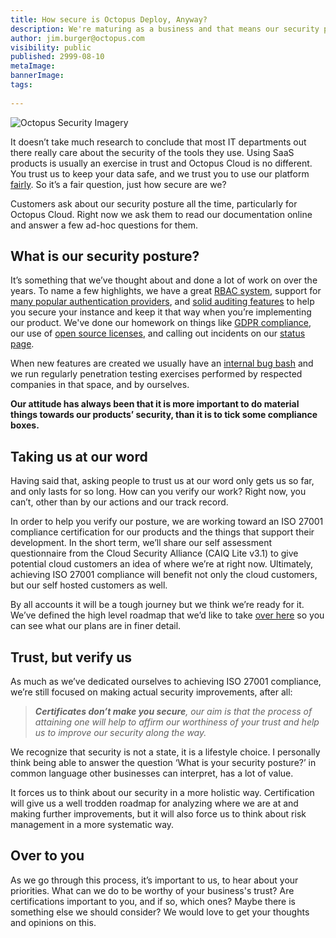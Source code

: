 ```yaml
---
title: How secure is Octopus Deploy, Anyway?
description: We're maturing as a business and that means our security posture is maturing too.
author: jim.burger@octopus.com
visibility: public
published: 2999-08-10
metaImage: 
bannerImage: 
tags:
 
---
```


![Octopus Security Imagery](tba.png)

It doesn’t take much research to conclude that most IT departments out there really care about the security of the tools they use. Using SaaS products is usually an exercise in trust and Octopus Cloud is no different. You trust us to keep your data safe, and we trust you to use our platform [fairly](https://octopus.com/legal/acceptable-usage). So it’s a fair question, just how secure are we?

Customers ask about our security posture all the time, particularly for Octopus Cloud. Right now we ask them to read our documentation online and answer a few ad-hoc questions for them.

## What is our security posture?

It’s something that we’ve thought about and done a lot of work on over the years. To name a few highlights, we have a great [RBAC system](https://octopus.com/docs/security/users-and-teams), support for [many popular authentication providers](https://octopus.com/docs/security/authentication), and [solid auditing features](https://octopus.com/docs/security/users-and-teams/auditing) to help you secure your instance and keep it that way when you’re implementing our product. We've done our homework on things like [GDPR compliance](https://octopus.com/legal/gdpr), our use of [open source licenses](https://octopus.com/docs/credits), and calling out incidents on our [status page](https://status.octopus.com/).

When new features are created we usually have an [internal bug bash](https://octopus.com/blog/how-we-work-some-lessons#deadlines-bug-bashes-swarms-and-kanban) and we run regularly penetration testing exercises performed by respected companies in that space, and by ourselves.

**Our attitude has always been that it is more important to do material things towards our products’ security, than it is to tick some compliance boxes.**

## Taking us at our word

Having said that, asking people to trust us at our word only gets us so far, and only lasts for so long. How can you verify our work? Right now, you can’t, other than by our actions and our track record.

In order to help you verify our posture, we are working toward an ISO 27001 compliance certification for our products and the things that support their development. In the short term, we’ll share our self assessment questionnaire from the Cloud Security Alliance (CAIQ Lite v3.1) to give potential cloud customers an idea of where we’re at right now. Ultimately, achieving ISO 27001 compliance will benefit not only the cloud customers, but our self hosted customers as well.

By all accounts it will be a tough journey but we think we’re ready for it. We’ve defined the high level roadmap that we’d like to take [over here](https://github.com/OctopusDeploy/Issues/issues/6523) so you can see what our plans are in finer detail.

## Trust, but verify us

As much as we’ve dedicated ourselves to achieving ISO 27001 compliance, we’re still focused on making actual security improvements, after all:

> _**Certificates don’t make you secure**, our aim is that the process of attaining one will help to affirm our worthiness of your trust and help us to improve our security along the way._

We recognize that security is not a state, it is a lifestyle choice. I personally think being able to answer the question ‘What is your security posture?’ in common language other businesses can interpret, has a lot of value. 

It forces us to think about our security in a more holistic way. Certification will give us a well trodden roadmap for analyzing where we are at and making further improvements, but it will also force us to think about risk management in a more systematic way.

## Over to you

As we go through this process, it’s important to us, to hear about your priorities. What can we do to be worthy of your business's trust? Are certifications important to you, and if so, which ones? Maybe there is something else we should consider? We would love to get your thoughts and opinions on this.
